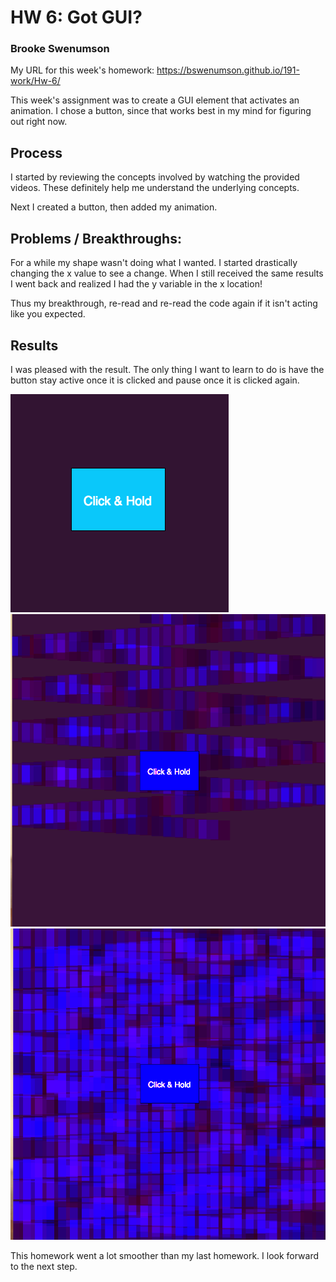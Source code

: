 # HW 6: Got GUI?
### Brooke Swenumson

My URL for this week's homework: https://bswenumson.github.io/191-work/Hw-6/

This week's assignment was to create a GUI element that activates an animation.  I chose a button, since that works best in my mind for figuring out right now.

## Process

I started by reviewing the concepts involved by watching the provided videos. These definitely help me understand the underlying concepts.

Next I created a button, then added my animation.

## Problems / Breakthroughs:

For a while my shape wasn't doing what I wanted. I started drastically changing the x value to see a change. When I still received the same results I went back and realized I had the y variable in the x location!

Thus my breakthrough, re-read and re-read the code again if it isn't acting like you expected.

## Results

I was pleased with the result. The only thing I want to learn to do is have the button stay active once it is clicked and pause once it is clicked again.

![button_shot](./Imgs/button_shot.png)
![img_1](./Imgs/first_shot.png)
![img_2](./Imgs/second_shot.png)


This homework went a lot smoother than my last homework.  I look forward to the next step.
